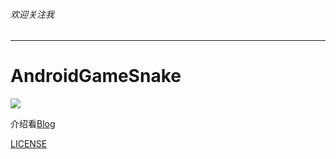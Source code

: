 ###### 欢迎关注我

---

# AndroidGameSnake

![](./gif/game-snake.gif)

介绍看[Blog](https://www.zhangman523.cn/18.html)

[LICENSE](./LICENSE)
